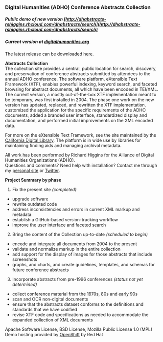 ### Digital Humanities (ADHO) Conference Abstracts Collection  

##### Public demo of new version [http://dhabstracts-rshiggins.rhcloud.com/dhabstracts/search](http://dhabstracts-rshiggins.rhcloud.com/dhabstracts/search)     
##### Current version at [digitalhumanities.org](http://digitalhumanities.org/dh-abstracts/search)

The latest release can be downloaded [here](https://github.com/rshiggin/dh-abstracts/releases).     

__Abstracts Collection__    
The collection site provides a central, public location for search, discovery, and preservation of conference abstracts submitted by attendees to the annual ADHO conference. The software platform, eXtensible Text Framework (XTF), enables powerful indexing, keyword search, and faceted browsing for abstract documents, all which have been encoded in TEI/XML. The current version, a mostly out-of-the-box XTF implementation meant to be temporary, was first installed in 2004. The phase one work on the new version has updated, replaced, and rewritten the XTF implementation, customized the application for the specific requirements of the ADHO documents, added a branded user interface, standardized display and documentation, and performed initial improvements on the XML encoded data.

For more on the eXtensible Text Framework, see the site maintained by the [California Digital Library](http://xtf.cdlib.org). The platform is in wide use by libraries for maintaining finding aids and managing archival metadata.
  
All work has been performed by Richard Higgins for the Alliance of Digital Humanities Organizations (ADHO).     
Questions and comments? Need help with installation? Contact me through my [personal site](http://www.rshiggins.net) or  [Twitter](https://twitter.com/richardshiggins). 

__Project Summary by phase__

1. Fix the present site *(completed)*       
  * upgrade software  
  * rewrite outdated code    
  * address inconsistencies and errors in current XML markup and metadata    
  * establish a GitHub-based version-tracking workflow   
  * improve the user interface and faceted search

2. Bring the content of the Collection up-to-date  *(scheduled to begin)*    
  * encode and integrate all documents from 2004 to the present   
  * validate and normalize markup in the entire collection
  * add support for the display of images for those abstracts that include screenshots  
  * graphs, and charts, and create guidelines, templates, and schemas for future conference abstracts

3. Incorporate abstracts from pre-1996 conferences *(status not yet determined)*     
  * collect conference material from the 1970s, 80s and early 90s
  * scan and OCR non-digital documents   
  * ensure that the abstracts dataset conforms to the definitions and standards that we have codified    
  * revise XTF code and specifications as needed to accommodate the expanded collection of XML documents  


Apache Software License, BSD License, Mozilla Public License 1.0 (MPL)      
Demo hosting provided by [OpenShift](https://www.redhat.com/en/technologies/cloud-computing/openshift) by Red Hat
